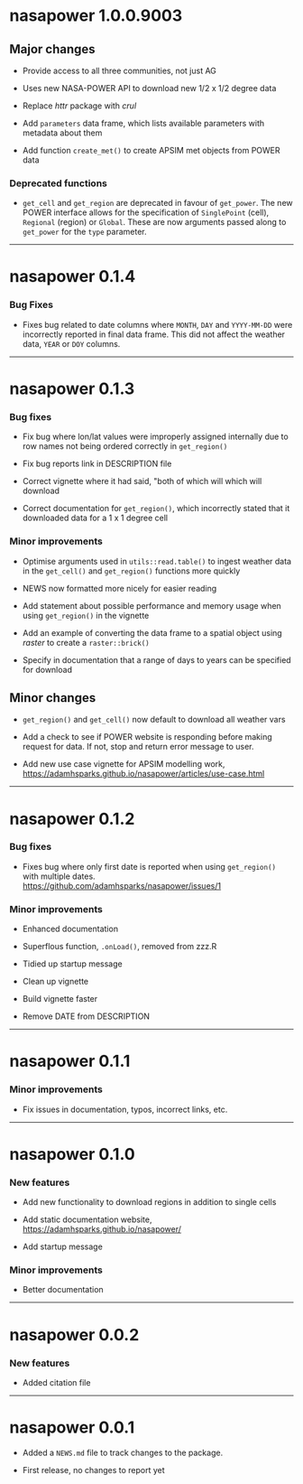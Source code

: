 # nasapower 1.0.0.9003

## Major changes

- Provide access to all three communities, not just AG

- Uses new NASA-POWER API to download new 1/2 x 1/2 degree data

- Replace _httr_ package with _crul_

- Add `parameters` data frame, which lists available parameters with metadata
about them

- Add function `create_met()` to create APSIM met objects from POWER data

### Deprecated functions

- `get_cell` and `get_region` are deprecated in favour of `get_power`. The new
POWER interface allows for the specification of `SinglePoint` (cell), `Regional`
(region) or `Global`. These are now arguments passed along to `get_power` for
the `type` parameter.

--------------------------------------------------------------------------------

# nasapower 0.1.4

### Bug Fixes

- Fixes bug related to date columns where `MONTH`, `DAY` and `YYYY-MM-DD` were
incorrectly reported in final data frame. This did not affect the weather data,
`YEAR` or `DOY` columns.

--------------------------------------------------------------------------------

# nasapower 0.1.3

### Bug fixes

- Fix bug where lon/lat values were improperly assigned internally due to row
names not being ordered correctly in `get_region()`

- Fix bug reports link in DESCRIPTION file

- Correct vignette where it had said, "both of which will which will download

- Correct documentation for `get_region()`, which incorrectly stated that it
downloaded data for a 1 x 1 degree cell

### Minor improvements

- Optimise arguments used in `utils::read.table()` to ingest weather data in the
`get_cell()` and `get_region()` functions more quickly

- NEWS now formatted more nicely for easier reading

- Add statement about possible performance and memory usage when using
`get_region()` in the vignette

- Add an example of converting the data frame to a spatial object using
_raster_ to create a `raster::brick()`

- Specify in documentation that a range of days to years can be specified for
download

## Minor changes

- `get_region()` and `get_cell()` now default to download all weather vars

- Add a check to see if POWER website is responding before making request for
data. If not, stop and return error message to user.

- Add new use case vignette for APSIM modelling work,
<https://adamhsparks.github.io/nasapower/articles/use-case.html>

--------------------------------------------------------------------------------

# nasapower 0.1.2

### Bug fixes

- Fixes bug where only first date is reported when using `get_region()` with
multiple dates. https://github.com/adamhsparks/nasapower/issues/1

### Minor improvements

- Enhanced documentation

- Superflous function, `.onLoad()`, removed from zzz.R

- Tidied up startup message

- Clean up vignette

- Build vignette faster

- Remove DATE from DESCRIPTION

--------------------------------------------------------------------------------

# nasapower 0.1.1

### Minor improvements

- Fix issues in documentation, typos, incorrect links, etc.

--------------------------------------------------------------------------------

# nasapower 0.1.0

### New features

* Add new functionality to download regions in addition to single cells

* Add static documentation website, <https://adamhsparks.github.io/nasapower/>

* Add startup message

### Minor improvements

* Better documentation

--------------------------------------------------------------------------------

# nasapower 0.0.2

### New features

* Added citation file

--------------------------------------------------------------------------------

# nasapower 0.0.1

* Added a `NEWS.md` file to track changes to the package.

* First release, no changes to report yet

